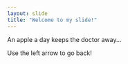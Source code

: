 ```yaml
---
layout: slide
title: "Welcome to my slide!"
---
```

An apple a day keeps the doctor away...

Use the left arrow to go back!
